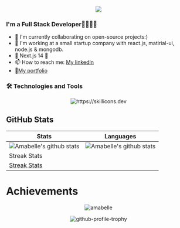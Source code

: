 <h1 align="center">
  <a href="https://git.io/typing-svg">
    <img src="https://readme-typing-svg.herokuapp.com/?lines=Hello,+There!+👋;I'm+Amabelle+👩‍💻;Nice+to+meet+you!&center=true&size=30">
  </a>
</h1>

### I'm a Full Stack Developer👩‍💻🧚‍♀️

- 👯 I'm currently collaborating on open-source projects:)
- 🌠 I'm working at a small startup company with react.js, matirial-ui, node.js & mongodb.
- 💖 Next.js 14 💖
- 📫 How to reach me: [My linkedIn](https://www.linkedin.com/in/amabelle-trachtenberg/)
- 🌼[My portfolio](https://blog-portfolio-amabelles.vercel.app)

### 🛠 Technologies and Tools
  
<p align="center" style="width:100%">
  <img src="https://skillicons.dev/icons?i=js,ts,express,nodejs,react,next,nest,mongodb,mysql,postgres,postman,firebase,vue,redux,jest,docker,html,css,sass,styledcomponents,tailwind,git,github,md,vscode,figma,heroku,netlify,discord,stackoverflow&perline=10&theme=dark" alt="https://skillicons.dev" />  
</p>

## GitHub Stats
| Stats                                                                                 | Languages                           |
|---------------------------------------------------------------------------------------|-------------------------------------|
| ![Amabelle's github stats](https://github-readme-stats.vercel.app/api?username=amabelleS&show_icons=true&theme=radical&include_all_commits=true)              | ![Amabelle's github stats](https://github-readme-stats.vercel.app/api/top-langs/?username=amabelleS&theme=radical&layout=compact) |
| Streak Stats         |
|[Streak Stats](https://github-readme-streak-stats.herokuapp.com/?user=amabelleS&theme=radical)|

# Achievements
<p align="center">
  <img src="https://github.com/amabelleS/amabelleS/assets/45571546/98b15cce-1096-4a59-9a88-3277f4b3c7d8&theme=radical&show_icons=true&locale=en" alt="amabelle" />
</p>
<p align="center">
  <img src="https://github-profile-trophy.vercel.app/?username=amabelleS&no-bg=true&margin-w=15&margin-h=15&theme=radical&column=5" alt="github-profile-trophy" />
</p>

<!--
![image](https://github.com/amabelleS/amabelleS/assets/45571546/98b15cce-1096-4a59-9a88-3277f4b3c7d8)

![@amabelles's Holopin badges](https://github.com/amabelleS/amabelleS/assets/45571546/93f61a8e-485f-493f-905a-8b660166f42c)
---
![trophy](https://github-profile-trophy.vercel.app/?username=amabelleS&theme=onedark)](https://github.com/ryo-ma/github-profile-trophy)

[![@amabelles's Holopin badges](https://holopin.me/amabelles)](https://holopin.io/@amabelles) --

